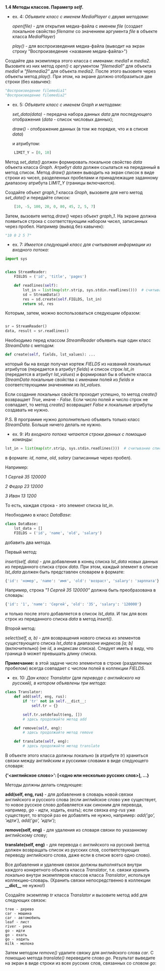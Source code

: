 __1.4 Методы классов. Параметр _self_.__
- ex. 4: _Объявите класс с именем MediaPlayer с двумя методами:_

    _open(file)_ - для открытия медиа-файла с именем _file_ (создает локальное свойство _filename_ со значением аргумента _file_ в объекте класса _MediaPlayer_)

    _play()_ - для воспроизведения медиа-файла (выводит на экран строку "Воспроизведение <название медиа-файла>")

Создайте два экземпляра этого класса с именами: _media1_ и _media2_. Вызовите из них метод _open()_ с аргументом _"filemedia1"_ для объекта _media1_ и _"filemedia2"_ для объекта _media2_. После этого вызовите через объекты метод _play()_. При этом, на экране должно отобразиться две строки (без кавычек):

```python
"Воспроизведение filemedia1"
"Воспроизведение filemedia2"
```

- ex. 5: _Объявите класс с именем Graph и методами:_

    _set_data(data)_ - передача набора данных _data_ для последующего отображения (_data_ - список числовых данных);

    _draw()_ - отображение данных (в том же порядке, что и в списке _data_)

    и атрибутом:
```python
    LIMIT_Y = [0, 10]
```

Метод _set_data()_ должен формировать локальное свойство _data_ объекта класса _Graph_. Атрибут _data_ должен ссылаться на переданный в метод список. Метод _draw()_ должен выводить на экран список в виде строки из чисел, разделенных пробелами и принадлежащие заданному диапазону атрибута _LIMIT_Y_ (границы включаются).

Создайте объект _graph_1_ класса _Graph_, вызовите для него метод _set_data()_ и передайте список:
```python
    [10, -5, 100, 20, 0, 80, 45, 2, 5, 7]
```
Затем, вызовите метод _draw()_ через объект _graph_1_. На экране должна появиться строка с соответствующим набором чисел, записанных через пробел. Например (вывод без кавычек):
```python
"10 0 2 5 7"
```
- ex. 7: _Имеется следующий класс для считывания информации из входного потока:_

```python
import sys


class StreamReader:
    FIELDS = ('id', 'title', 'pages')

    def readlines(self):
        lst_in = list(map(str.strip, sys.stdin.readlines()))  # считывание списка строк из входного потока
        sd = StreamData()
        res = sd.create(self.FIELDS, lst_in)
        return sd, res
```
Которым, затем, можно воспользоваться следующим образом:
```python

sr = StreamReader()
data, result = sr.readlines()
```
Необходимо перед классом _StreamReader_ объявить еще один класс _StreamData_ с методом:
```python
def create(self, fields, lst_values): ...
```

который бы на входе получал кортеж _FIELDS_ из названий локальных атрибутов (передается в атрибут _fields_) и список строк _lst_in_ (передается в атрибут _lst_values_) и формировал бы в объекте класса _StreamData_ локальные свойства с именами полей из _fields_ и соответствующими значениями из _lst_values_.

Если создание локальных свойств проходит успешно, то метод _create()_ возвращает _True_, иначе - _False_. Если число полей и число строк не совпадает, то метод _create()_ возвращает _False_ и локальные атрибуты создавать не нужно.

P.S. В программе нужно дополнительно объявить только класс _StreamData_. Больше ничего делать не нужно.

- ex. 9: _Из входного потока читаются строки данных с помощью команды:_

```python
lst_in = list(map(str.strip, sys.stdin.readlines()))  # считывание списка строк из входного потока
```
в формате: _id_, _name_, _old_, _salary_ (записанные через пробел).

Например:

_1 Сергей 35 120000_

_2 Федор 23 12000_

_3 Иван 13 1200_


То есть, каждая строка - это элемент списка _lst_in_.

Необходимо в класс _DataBase_:
```Python
class DataBase:
    lst_data = []
    FIELDS = ('id', 'name', 'old', 'salary')
```
добавить два метода.

Первый метод:

_insert(self, data)_ - для добавления в конец списка _lst_data_ новых данных из переданного списка строк _data_. При этом, каждый элемент в списке _lst_data_ должен быть представлен словарем в формате:

```Python
{'id': 'номер', 'name': 'имя', 'old': 'возраст', 'salary': 'зарплата'}
```
Например, строка _"1 Сергей 35 120000"_ должна быть преобразована в словарь:
```Python
{'id': '1', 'name': 'Сергей', 'old': '35', 'salary': '120000'}
```
и только после этого добавляется в список _lst_data_. И так для всех строк из переданного списка _data_ в метод _insert()_.

Второй метод:

_select(self, a, b)_ - для возвращения нового списка из элементов существующего списка _lst_data_ в диапазоне индексов _[a; b]_ (включительно) (не _id_, а индексам списка). Следует иметь в виду, что граница _b_ может превышать длину списка.

**Примечание:** в этой задаче число элементов в строке (разделенных пробелом) всегда совпадает с числом полей в коллекции _FIELDS_.

- ex. 10: _Дан класс Translator (для перевода с английского на русский), в котором объявлены три метода:_

```python
class Translator:
    def add(self, eng, rus):
        if 'tr' not in self.__dict__:
            self.tr = {}

        self.tr.setdefault(eng, [])
        # здесь продолжайте метод add

    def remove(self, eng):
        # здесь продолжайте метод remove

    def translate(self, eng):
        # здесь продолжайте метод translate
```

  В объекте этого класса должны локально (в атрибуте _tr_) храниться связки между английским и русскими словами в виде следующего словаря:

  **{'<английское слово>': [<одно или несколько русских слов>], ...}**

  Методы должны делать следующее:

  __add(self, eng, rus)__ - для добавления в словарь новой связки английского и русского слова (если английское слово уже существует, то новое русское слово добавляется как синоним для перевода, например, _go_ - идти, ходить, ехать); если связка _eng-rus_ уже существует, то второй раз ее добавлять не нужно, например:  _add('go', 'идти'), add('go', 'идти')_;

  __remove(self, eng)__ - для удаления из словаря связки по указанному английскому слову;

  __translate(self, eng)__ - для перевода с английского на русский (метод должен возвращать список из русских слов, соответствующих переводу английского слова, даже если в списке всего одно слово).

  Все добавления и удаления связок должны выполняться внутри каждого конкретного объекта класса _Translator_, т.е. связки хранить локально внутри экземпляров классов класса _Translator_, используя коллекцию-словарь. (Хранить связки непосредственно в коллекции **\_\_dict\_\_** не нужно!)

  Создайте экземпляр _tr_ класса _Translator_ и вызовите метод add для следующих связок:

  ```
  tree - дерево
  car - машина
  car - автомобиль
  leaf - лист
  river - река
  go - идти
  go - ехать
  go - ходить
  milk - молоко
```

  Затем методом _remove()_ удалите связку для английского слова _car_. С помощью метода _translate()_ переведите слово _go_. Результат выведите на экран в виде строки из всех русских слов, связанных со словом _go_:
